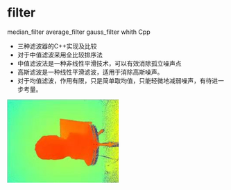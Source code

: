 # filter
median_filter average_filter gauss_filter whith Cpp

- 三种滤波器的C++实现及比较
- 对于中值滤波采用全比较排序法
- 中值滤波法是一种非线性平滑技术，可以有效消除孤立噪声点
- 高斯滤波是一种线性平滑滤波，适用于消除高斯噪声。
- 对于均值滤波，作用有限，只是简单取均值，只能轻微地减弱噪声，有待进一步考量。

![原图](filter/test.jpg)
